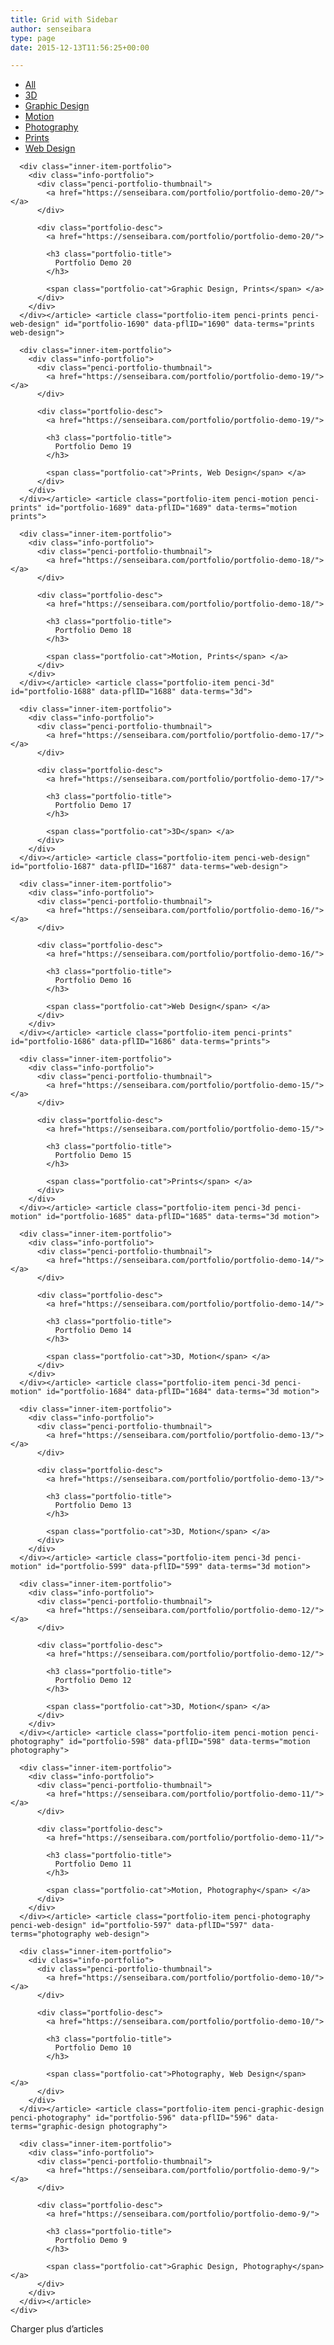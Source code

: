 ```yaml
---
title: Grid with Sidebar
author: senseibara
type: page
date: 2015-12-13T11:56:25+00:00

---
```

<div id="penci-portfolio--51164" class="wrapper-penci-portfolio">
  <div class="penci-portfolio-filter">
    <ul>
      <li class="all active">
        <a data-term="*" data-filter="*" href="#">All</a>
      </li>
      <li>
        <a data-filter=".penci-3d" data-term="3d" data-tax="portfolio-category" href="#">3D</a>
      </li>
      <li>
        <a data-filter=".penci-graphic-design" data-term="graphic-design" data-tax="portfolio-category" href="#">Graphic Design</a>
      </li>
      <li>
        <a data-filter=".penci-motion" data-term="motion" data-tax="portfolio-category" href="#">Motion</a>
      </li>
      <li>
        <a data-filter=".penci-photography" data-term="photography" data-tax="portfolio-category" href="#">Photography</a>
      </li>
      <li>
        <a data-filter=".penci-prints" data-term="prints" data-tax="portfolio-category" href="#">Prints</a>
      </li>
      <li>
        <a data-filter=".penci-web-design" data-term="web-design" data-tax="portfolio-category" href="#">Web Design</a>
      </li>
    </ul>
  </div>
  
  <!-- .portfolio-filter -->
  
  <div class="clearfix">
  </div>
  
  <div id="penci-portfolio--51164" class="penci-portfolio penci-portfolio-wrap column-2">
    <div class="inner-portfolio-posts">
      <article class="portfolio-item penci-graphic-design penci-prints" id="portfolio-1691" data-pflID="1691" data-terms="graphic-design prints"> 
      
      <div class="inner-item-portfolio">
        <div class="info-portfolio">
          <div class="penci-portfolio-thumbnail">
            <a href="https://senseibara.com/portfolio/portfolio-demo-20/"> </a>
          </div>
          
          <div class="portfolio-desc">
            <a href="https://senseibara.com/portfolio/portfolio-demo-20/"> 
            
            <h3 class="portfolio-title">
              Portfolio Demo 20
            </h3>
            
            <span class="portfolio-cat">Graphic Design, Prints</span> </a>
          </div>
        </div>
      </div></article> <article class="portfolio-item penci-prints penci-web-design" id="portfolio-1690" data-pflID="1690" data-terms="prints web-design"> 
      
      <div class="inner-item-portfolio">
        <div class="info-portfolio">
          <div class="penci-portfolio-thumbnail">
            <a href="https://senseibara.com/portfolio/portfolio-demo-19/"> </a>
          </div>
          
          <div class="portfolio-desc">
            <a href="https://senseibara.com/portfolio/portfolio-demo-19/"> 
            
            <h3 class="portfolio-title">
              Portfolio Demo 19
            </h3>
            
            <span class="portfolio-cat">Prints, Web Design</span> </a>
          </div>
        </div>
      </div></article> <article class="portfolio-item penci-motion penci-prints" id="portfolio-1689" data-pflID="1689" data-terms="motion prints"> 
      
      <div class="inner-item-portfolio">
        <div class="info-portfolio">
          <div class="penci-portfolio-thumbnail">
            <a href="https://senseibara.com/portfolio/portfolio-demo-18/"> </a>
          </div>
          
          <div class="portfolio-desc">
            <a href="https://senseibara.com/portfolio/portfolio-demo-18/"> 
            
            <h3 class="portfolio-title">
              Portfolio Demo 18
            </h3>
            
            <span class="portfolio-cat">Motion, Prints</span> </a>
          </div>
        </div>
      </div></article> <article class="portfolio-item penci-3d" id="portfolio-1688" data-pflID="1688" data-terms="3d"> 
      
      <div class="inner-item-portfolio">
        <div class="info-portfolio">
          <div class="penci-portfolio-thumbnail">
            <a href="https://senseibara.com/portfolio/portfolio-demo-17/"> </a>
          </div>
          
          <div class="portfolio-desc">
            <a href="https://senseibara.com/portfolio/portfolio-demo-17/"> 
            
            <h3 class="portfolio-title">
              Portfolio Demo 17
            </h3>
            
            <span class="portfolio-cat">3D</span> </a>
          </div>
        </div>
      </div></article> <article class="portfolio-item penci-web-design" id="portfolio-1687" data-pflID="1687" data-terms="web-design"> 
      
      <div class="inner-item-portfolio">
        <div class="info-portfolio">
          <div class="penci-portfolio-thumbnail">
            <a href="https://senseibara.com/portfolio/portfolio-demo-16/"> </a>
          </div>
          
          <div class="portfolio-desc">
            <a href="https://senseibara.com/portfolio/portfolio-demo-16/"> 
            
            <h3 class="portfolio-title">
              Portfolio Demo 16
            </h3>
            
            <span class="portfolio-cat">Web Design</span> </a>
          </div>
        </div>
      </div></article> <article class="portfolio-item penci-prints" id="portfolio-1686" data-pflID="1686" data-terms="prints"> 
      
      <div class="inner-item-portfolio">
        <div class="info-portfolio">
          <div class="penci-portfolio-thumbnail">
            <a href="https://senseibara.com/portfolio/portfolio-demo-15/"> </a>
          </div>
          
          <div class="portfolio-desc">
            <a href="https://senseibara.com/portfolio/portfolio-demo-15/"> 
            
            <h3 class="portfolio-title">
              Portfolio Demo 15
            </h3>
            
            <span class="portfolio-cat">Prints</span> </a>
          </div>
        </div>
      </div></article> <article class="portfolio-item penci-3d penci-motion" id="portfolio-1685" data-pflID="1685" data-terms="3d motion"> 
      
      <div class="inner-item-portfolio">
        <div class="info-portfolio">
          <div class="penci-portfolio-thumbnail">
            <a href="https://senseibara.com/portfolio/portfolio-demo-14/"> </a>
          </div>
          
          <div class="portfolio-desc">
            <a href="https://senseibara.com/portfolio/portfolio-demo-14/"> 
            
            <h3 class="portfolio-title">
              Portfolio Demo 14
            </h3>
            
            <span class="portfolio-cat">3D, Motion</span> </a>
          </div>
        </div>
      </div></article> <article class="portfolio-item penci-3d penci-motion" id="portfolio-1684" data-pflID="1684" data-terms="3d motion"> 
      
      <div class="inner-item-portfolio">
        <div class="info-portfolio">
          <div class="penci-portfolio-thumbnail">
            <a href="https://senseibara.com/portfolio/portfolio-demo-13/"> </a>
          </div>
          
          <div class="portfolio-desc">
            <a href="https://senseibara.com/portfolio/portfolio-demo-13/"> 
            
            <h3 class="portfolio-title">
              Portfolio Demo 13
            </h3>
            
            <span class="portfolio-cat">3D, Motion</span> </a>
          </div>
        </div>
      </div></article> <article class="portfolio-item penci-3d penci-motion" id="portfolio-599" data-pflID="599" data-terms="3d motion"> 
      
      <div class="inner-item-portfolio">
        <div class="info-portfolio">
          <div class="penci-portfolio-thumbnail">
            <a href="https://senseibara.com/portfolio/portfolio-demo-12/"> </a>
          </div>
          
          <div class="portfolio-desc">
            <a href="https://senseibara.com/portfolio/portfolio-demo-12/"> 
            
            <h3 class="portfolio-title">
              Portfolio Demo 12
            </h3>
            
            <span class="portfolio-cat">3D, Motion</span> </a>
          </div>
        </div>
      </div></article> <article class="portfolio-item penci-motion penci-photography" id="portfolio-598" data-pflID="598" data-terms="motion photography"> 
      
      <div class="inner-item-portfolio">
        <div class="info-portfolio">
          <div class="penci-portfolio-thumbnail">
            <a href="https://senseibara.com/portfolio/portfolio-demo-11/"> </a>
          </div>
          
          <div class="portfolio-desc">
            <a href="https://senseibara.com/portfolio/portfolio-demo-11/"> 
            
            <h3 class="portfolio-title">
              Portfolio Demo 11
            </h3>
            
            <span class="portfolio-cat">Motion, Photography</span> </a>
          </div>
        </div>
      </div></article> <article class="portfolio-item penci-photography penci-web-design" id="portfolio-597" data-pflID="597" data-terms="photography web-design"> 
      
      <div class="inner-item-portfolio">
        <div class="info-portfolio">
          <div class="penci-portfolio-thumbnail">
            <a href="https://senseibara.com/portfolio/portfolio-demo-10/"> </a>
          </div>
          
          <div class="portfolio-desc">
            <a href="https://senseibara.com/portfolio/portfolio-demo-10/"> 
            
            <h3 class="portfolio-title">
              Portfolio Demo 10
            </h3>
            
            <span class="portfolio-cat">Photography, Web Design</span> </a>
          </div>
        </div>
      </div></article> <article class="portfolio-item penci-graphic-design penci-photography" id="portfolio-596" data-pflID="596" data-terms="graphic-design photography"> 
      
      <div class="inner-item-portfolio">
        <div class="info-portfolio">
          <div class="penci-portfolio-thumbnail">
            <a href="https://senseibara.com/portfolio/portfolio-demo-9/"> </a>
          </div>
          
          <div class="portfolio-desc">
            <a href="https://senseibara.com/portfolio/portfolio-demo-9/"> 
            
            <h3 class="portfolio-title">
              Portfolio Demo 9
            </h3>
            
            <span class="portfolio-cat">Graphic Design, Photography</span> </a>
          </div>
        </div>
      </div></article>
    </div>
  </div>
  
  <div class="penci-pagenavi-shortcode">
    <div class="penci-pagination penci-ajax-more penci-plf-loadmore penci-plf-more-click">
      <a class="penci-ajax-more-button" data-mes_no_more="Désolé, il n'y a plus d'autres articles."data-mes="Charger plus d’articles"> <span class="ajax-more-text">Charger plus d’articles</span> <span class="penci-pfl-ajaxdot"></span> </a>
    </div>
  </div>
</div>